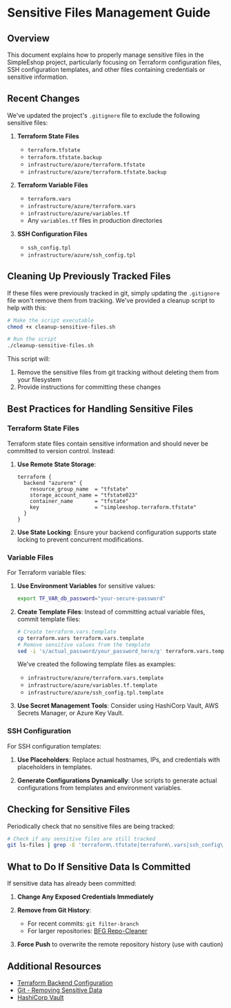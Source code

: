 # Sensitive Files Management Guide

## Overview

This document explains how to properly manage sensitive files in the SimpleEshop project, particularly focusing on Terraform configuration files, SSH configuration templates, and other files containing credentials or sensitive information.

## Recent Changes

We've updated the project's `.gitignore` file to exclude the following sensitive files:

1. **Terraform State Files**
   - `terraform.tfstate`
   - `terraform.tfstate.backup`
   - `infrastructure/azure/terraform.tfstate`
   - `infrastructure/azure/terraform.tfstate.backup`

2. **Terraform Variable Files**
   - `terraform.vars`
   - `infrastructure/azure/terraform.vars`
   - `infrastructure/azure/variables.tf`
   - Any `variables.tf` files in production directories

3. **SSH Configuration Files**
   - `ssh_config.tpl`
   - `infrastructure/azure/ssh_config.tpl`

## Cleaning Up Previously Tracked Files

If these files were previously tracked in git, simply updating the `.gitignore` file won't remove them from tracking. We've provided a cleanup script to help with this:

```bash
# Make the script executable
chmod +x cleanup-sensitive-files.sh

# Run the script
./cleanup-sensitive-files.sh
```

This script will:
1. Remove the sensitive files from git tracking without deleting them from your filesystem
2. Provide instructions for committing these changes

## Best Practices for Handling Sensitive Files

### Terraform State Files

Terraform state files contain sensitive information and should never be committed to version control. Instead:

1. **Use Remote State Storage**:
   ```hcl
   terraform {
     backend "azurerm" {
       resource_group_name  = "tfstate"
       storage_account_name = "tfstate023"
       container_name       = "tfstate"
       key                  = "simpleeshop.terraform.tfstate"
     }
   }
   ```

2. **Use State Locking**: Ensure your backend configuration supports state locking to prevent concurrent modifications.

### Variable Files

For Terraform variable files:

1. **Use Environment Variables** for sensitive values:
   ```bash
   export TF_VAR_db_password="your-secure-password"
   ```

2. **Create Template Files**: Instead of committing actual variable files, commit template files:
   ```bash
   # Create terraform.vars.template
   cp terraform.vars terraform.vars.template
   # Remove sensitive values from the template
   sed -i 's/actual_password/your_password_here/g' terraform.vars.template
   ```

   We've created the following template files as examples:
   - `infrastructure/azure/terraform.vars.template`
   - `infrastructure/azure/variables.tf.template`
   - `infrastructure/azure/ssh_config.tpl.template`

3. **Use Secret Management Tools**: Consider using HashiCorp Vault, AWS Secrets Manager, or Azure Key Vault.

### SSH Configuration

For SSH configuration templates:

1. **Use Placeholders**: Replace actual hostnames, IPs, and credentials with placeholders in templates.

2. **Generate Configurations Dynamically**: Use scripts to generate actual configurations from templates and environment variables.

## Checking for Sensitive Files

Periodically check that no sensitive files are being tracked:

```bash
# Check if any sensitive files are still tracked
git ls-files | grep -E 'terraform\.tfstate|terraform\.vars|ssh_config\.tpl|variables\.tf'
```

## What to Do If Sensitive Data Is Committed

If sensitive data has already been committed:

1. **Change Any Exposed Credentials Immediately**

2. **Remove from Git History**:
   - For recent commits: `git filter-branch`
   - For larger repositories: [BFG Repo-Cleaner](https://rtyley.github.io/bfg-repo-cleaner/)

3. **Force Push** to overwrite the remote repository history (use with caution)

## Additional Resources

- [Terraform Backend Configuration](https://www.terraform.io/docs/language/settings/backends/index.html)
- [Git - Removing Sensitive Data](https://docs.github.com/en/authentication/keeping-your-account-and-data-secure/removing-sensitive-data-from-a-repository)
- [HashiCorp Vault](https://www.vaultproject.io/)
